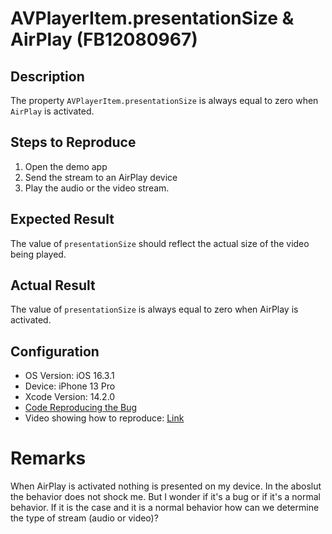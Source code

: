 # AVPlayerItem.presentationSize & AirPlay (FB12080967)

## Description

The property `AVPlayerItem.presentationSize` is always equal to zero when `AirPlay` is activated.

## Steps to Reproduce

1. Open the demo app
2. Send the stream to an AirPlay device
3. Play the audio or the video stream.

## Expected Result

The value of `presentationSize` should reflect the actual size of the video being played.

## Actual Result

The value of `presentationSize` is always equal to zero when AirPlay is activated.

## Configuration

- OS Version: iOS 16.3.1
- Device: iPhone 13 Pro
- Xcode Version: 14.2.0
- [Code Reproducing the Bug](https://github.com/waliid/issues/tree/main/PresentationSizeDemo)
- Video showing how to reproduce: [Link](https://github.com/waliid/issues/raw/main/PresentationSizeDemo/airplay.mp4)

# Remarks

When AirPlay is activated nothing is presented on my device.
In the aboslut the behavior does not shock me. But I wonder if it's a bug or if it's a normal behavior.
If it is the case and it is a normal behavior how can we determine the type of stream (audio or video)?